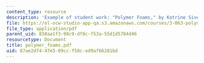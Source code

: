 ```yaml
---
content_type: resource
description: 'Example of student work: "Polymer Foams," by Katrine Sivertsen'
file: https://ol-ocw-studio-app-qa.s3.amazonaws.com/courses/3-063-polymer-physics-spring-2007/87ae2df447e509ccf58ced9af66281bd_polymer_foams.pdf
file_type: application/pdf
parent_uid: 838aa1f3-98c9-df8c-f53a-55d1d5704d46
resourcetype: Document
title: polymer_foams.pdf
uid: 87ae2df4-47e5-09cc-f58c-ed9af66281bd
---
```

